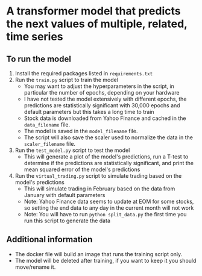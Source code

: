 # A transformer model that predicts the next values of multiple, related, time series

## To run the model
1. Install the required packages listed in `requirements.txt`
2. Run the ``train.py`` script to train the model
   - You may want to adjust the hyperparameters in the script, in particular the number of epochs, depending on your hardware
   - I have not tested the model extensively with different epochs, the predictions are statistically significant with 30,000 epochs and default parameters but this takes a long time to train
   - Stock data is downloaded from Yahoo Finance and cached in the ``data_filename`` file.
   - The model is saved in the ``model_filename`` file.
   - The script will also save the scaler used to normalize the data in the ``scaler_filename`` file.
3. Run the ``test_model.py`` script to test the model
   - This will generate a plot of the model's predictions, run a T-test to determine if the predictions are statistically significant, and print the mean squared error of the model's predictions
4. Run the ``virtual_trading.py`` script to simulate trading based on the model's predictions
   - This will simulate trading in February based on the data from January with default parameters
   - Note: Yahoo Finance data seems to update at EOM for some stocks, so setting the end data to any day in the current month will not work
   - Note: You will have to run ``python split_data.py`` the first time you run this script to generate the data
   

## Additional information

- The docker file will build an image that runs the training script only.
- The model will be deleted after training, if you want to keep it you should move/rename it.
